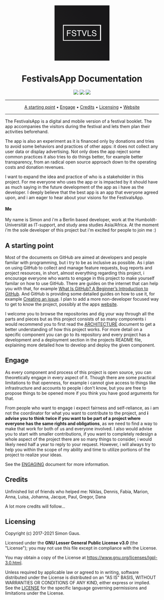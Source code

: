 <p align="center">
 <a href=" https://festivalsapp.org/"><img src="https://github.com/Festivals-App/festivals-documentation/blob/master/images/festivals_title.png" width="180"></a>
</p>

<h1 align="center">
FestivalsApp Documentation
</h1>

<p align="center">
   <a href="https://github.com/festivals-app/festivals-documentation/commits/" title="Last Commit"><img src="https://img.shields.io/github/last-commit/festivals-app/festivals-documentation?style=flat"></a>
   <a href="https://github.com/festivals-app/festivals-documentation/issues" title="Open Issues"><img src="https://img.shields.io/github/issues/festivals-app/festivals-documentation?style=flat"></a>
   <a href="./LICENSE" title="License"><img src="https://img.shields.io/github/license/festivals-app/festivals-documentation.svg"></a>
</p>

<hr />
<p align="center">
    <a href="#starting-point">A starting point</a> •
    <a href="#engage">Engage</a> •
    <a href="#credits">Credits</a> •
    <a href="#licensing">Licensing</a> •
    <a href="https://festivalsapp.org/">Website</a>
</p>
<hr />

The FestivalsApp is a digital and mobile version of a festival booklet. The app accompanies the visitors during the festival and lets them plan their activities beforehand.

The app is also an experiment as it is financed only by donations and tries to avoid some behaviors and practices of other apps: it does not collect any user data or display advertising. Not only does the app reject some common practices it also tries to do things better, for example better transparency, from an radical open source approach down to the operating costs and donation revenues.

I want to expand the idea and practice of who is a stakeholder in this project. For me everyone who uses the app or is impacted by it should have as much saying in the future development of the app as i have as the developer. I deeply believe that the best app is an app that everyone agreed upon, and i am eager to hear about your visions for the FestivalsApp.

#### Me

My name is Simon and i'm a Berlin based developer, work at the Humboldt-Universität as IT-support, and study area studies Asia/Africa. 
At the moment i'm the sole developer of this project but i'm excited for people to join me :)


## A starting point

Most of the documents on GitHub are aimed at developers and people familar with programming, but i try to be as inclusive as possible. As i plan on using GitHub to collect and manage feature requests, bug reports and project resources, in short, almost everything regarding this project, i encourage everyone who wants to engage in this project to make yourself familar on how to use GitHub. There are guides on the internet that can help you with that, for example [What Is GitHub? A Beginner’s Introduction to GitHub](https://kinsta.com/knowledgebase/what-is-github/). And GitHub is providing some detailed guides on how to use it, for example [Creating an issue](https://docs.github.com/en/issues/tracking-your-work-with-issues/creating-issues/creating-an-issue). I plan to add a more non-developer focused way to get to know the project, possibly at the apps [website](https://festivalsapp.org/).

I welcome you to browse the repositories and dig your way through all the parts and pieces but as this project consists of so many components i would recommend you to first read the [ARCHITECTURE](./ARCHITECTURE.md) document to get a better understanding of how this project works. For more detail on a specific component you can go to its repository and every project has a development and a deployment section in the projects README file, explaining more detailed how to develop and deploy the given component.


## Engage

As every component and process of this project is open source, you can theoretically engage in every aspect of it. Though there are some practical limitations to that openness, for example i cannot give access to things like infrastructure and accounts to people i don't know, but you are free to propose things to be opened more if you think you have good arguments for that.

From people who want to engage i expect fairness and self-reliance, as i am not the coordinator for what you want to contribute to the project, and **i advise you to think twice if you want to be part of a project where everyone has the same rights and obligations**, as we need to find a way to make that work for both of us and everyone involved. I also would advise you to start with smaller contributions, if you want to completely redesign a whole aspect of the project there are so many things to consider, i would likely need half a year to reply to your request. However, i will always try to help you within the scope of my ability and time to utilize portions of the project to realize your ideas.

See the [ENGAGING](./ENGAGING.md) document for more information. 


## Credits

Unfinished list of friends who helped me: Niklas, Dennis, Fabia, Marion, Anna, Luisa, Johanna, Jacque, Paul, Gregor, Dana

A lot more credits will follow...


## Licensing

Copyright (c) 2017-2021 Simon Gaus.

Licensed under the **GNU Lesser General Public License v3.0** (the "License"); you may not use this file except in compliance with the License.

You may obtain a copy of the License at https://www.gnu.org/licenses/lgpl-3.0.html.

Unless required by applicable law or agreed to in writing, software distributed under the License is distributed on an "AS IS" BASIS, WITHOUT WARRANTIES OR CONDITIONS OF ANY KIND, either express or implied. See the [LICENSE](./LICENSE) for the specific language governing permissions and limitations under the License.